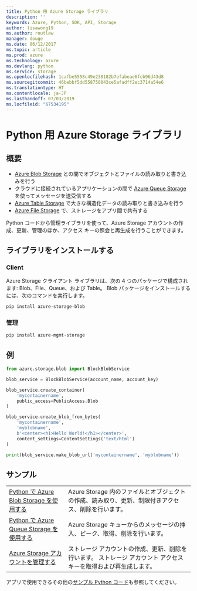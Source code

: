 ```yaml
---
title: Python 用 Azure Storage ライブラリ
description: ''
keywords: Azure, Python, SDK, API, Storage
author: lisawong19
ms.author: routlaw
manager: douge
ms.date: 06/12/2017
ms.topic: article
ms.prod: azure
ms.technology: azure
ms.devlang: python
ms.service: storage
ms.openlocfilehash: 1cafbe5558c49e238182b7efabeae6fcb96d43d8
ms.sourcegitcommit: 46bebbf5dd558750043ce5afadff2ec3714a54e6
ms.translationtype: HT
ms.contentlocale: ja-JP
ms.lasthandoff: 07/03/2019
ms.locfileid: "67534195"
---
```

# <a name="azure-storage-libraries-for-python"></a>Python 用 Azure Storage ライブラリ

## <a name="overview"></a>概要
- [Azure Blob Storage](https://docs.microsoft.com/azure/storage/storage-python-how-to-use-blob-storage) との間でオブジェクトとファイルの読み取りと書き込みを行う
- クラウドに接続されているアプリケーションの間で [Azure Queue Storage](https://docs.microsoft.com/azure/storage/storage-python-how-to-use-queue-storage) を使ってメッセージを送受信する
- [Azure Table Storage](https://docs.microsoft.com/azure/storage/storage-python-how-to-use-table-storage) で大きな構造化データの読み取りと書き込みを行う 
- [Azure File Storage](https://docs.microsoft.com/azure/storage/storage-python-how-to-use-file-storage) で、ストレージをアプリ間で共有する

Python コードから管理ライブラリを使って、Azure Storage アカウントの作成、更新、管理のほか、アクセス キーの照会と再生成を行うことができます。

## <a name="install-the-libraries"></a>ライブラリをインストールする

### <a name="client"></a>Client

Azure Storage クライアント ライブラリは、次の 4 つのパッケージで構成されます: Blob、File、Queue、および Table。 Blob パッケージをインストールするには、次のコマンドを実行します。

```bash
pip install azure-storage-blob
```

### <a name="management"></a>管理

```bash
pip install azure-mgmt-storage
```

## <a name="example"></a>例
```python
from azure.storage.blob import BlockBlobService

blob_service = BlockBlobService(account_name, account_key)

blob_service.create_container(
    'mycontainername',
    public_access=PublicAccess.Blob
)

blob_service.create_blob_from_bytes(
    'mycontainername',
    'myblobname',
    b'<center><h1>Hello World!</h1></center>',
    content_settings=ContentSettings('text/html')
)

print(blob_service.make_blob_url('mycontainername', 'myblobname'))
```

## <a name="samples"></a>サンプル

| | |
|--|--|
| [Python で Azure Blob Storage を使用する](https://docs.microsoft.com/azure/storage/blobs/storage-python-how-to-use-blob-storage) | Azure Storage 内のファイルとオブジェクトの作成、読み取り、更新、制限付きアクセス、削除を行います。 |
| [Python で Azure Queue Storage を使用する](https://docs.microsoft.com/azure/storage/queues/storage-python-how-to-use-queue-storage) | Azure Storage キューからのメッセージの挿入、ピーク、取得、削除を行います。 | 
| [Azure Storage アカウントを管理する](https://azure.microsoft.com/resources/samples/storage-python-manage) | ストレージ アカウントの作成、更新、削除を行います。 ストレージ アカウント アクセス キーを取得および再生成します。

アプリで使用できるその他の[サンプル Python コード](https://azure.microsoft.com/resources/samples/?platform=python)も参照してください。
